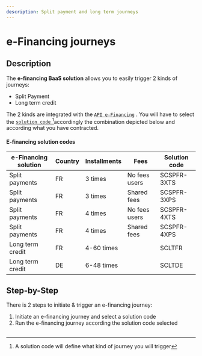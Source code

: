 ```yaml
---
description: Split payment and long term journeys
---
```


# e-Financing journeys

## Description

The **e-financing BaaS solution** allows you to easily trigger 2 kinds of journeys:

* Split Payment
* Long term credit

The 2 kinds are integrated with the  [`API e-Financing`](../../api-reference/e-financing-api/v.1.0.md) . You will have to select the [`solution code` ](#user-content-fn-1)[^1]accordingly the combination depicted below and according what you have contracted.

#### E-financing solution codes

| e-Financing solution | Country | Installments | Fees          | Solution code |
| -------------------- | ------- | ------------ | ------------- | ------------- |
| Split payments       | FR      | 3 times      | No fees users | SCSPFR-3XTS   |
| Split payments       | FR      | 3 times      | Shared fees   | SCSPFR-3XPS   |
| Split payments       | FR      | 4 times      | No fees users | SCSPFR-4XTS   |
| Split payments       | FR      | 4 times      | Shared fees   | SCSPFR-4XPS   |
| Long term credit     | FR      | 4-60 times   |               | SCLTFR        |
| Long term credit     | DE      | 6-48 times   |               | SCLTDE        |

## Step-by-Step

There is 2 steps to initiate & trigger an e-financing journey:&#x20;

1. Initiate an e-financing journey and select a solution code
2. Run the e-financing journey according the solution code selected

##

[^1]: A solution code will define what kind of journey you will trigger
